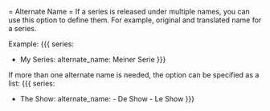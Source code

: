 = Alternate Name =
If a series is released under multiple names, you can use this option to define them. For example, original and translated name for a series.

Example:
{{{
series:
  - My Series:
      alternate_name: Meiner Serie
}}}

If more than one alternate name is needed, the option can be specified as a list:
{{{
series:
  - The Show:
      alternate_name:
        - De Show
        - Le Show
}}}
